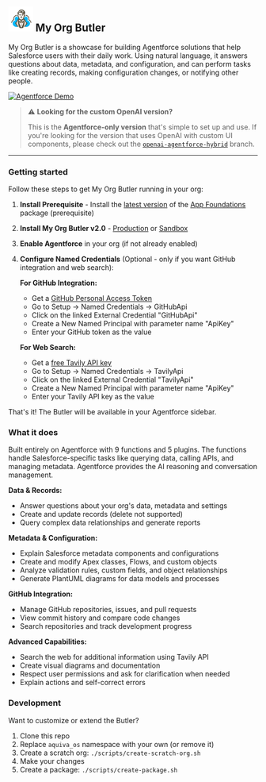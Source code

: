 ## <img src="resources/logo.png" width="50"/> My Org Butler

My Org Butler is a showcase for building Agentforce solutions that help Salesforce users with their daily work. Using natural language, it answers questions about data, metadata, and configuration, and can perform tasks like creating records, making configuration changes, or notifying other people.

[![Agentforce Demo](http://img.youtube.com/vi/_pz1rgWpDXU/hqdefault.jpg)](https://youtu.be/_pz1rgWpDXU "Agentforce Version")


> ⚠️ **Looking for the custom OpenAI version?**
> 
> This is the **Agentforce-only version** that's simple to set up and use. If you're looking for the version that uses OpenAI with custom UI components, please check out the [`openai-agentforce-hybrid`](../../tree/openai-agentforce-hybrid) branch.

---

### Getting started

Follow these steps to get My Org Butler running in your org:

1. **Install Prerequisite** - Install the [latest version](https://login.salesforce.com/packaging/installPackage.apexp?p0=04tVI000000L3ZBYA0) of the [App Foundations](https://github.com/aquivalabs/app-foundations) package (prerequisite)

2. **Install My Org Butler v2.0** - [Production](https://login.salesforce.com/packaging/installPackage.apexp?p0=04tVI000000MgqDYAS) or [Sandbox](https://test.salesforce.com/packaging/installPackage.apexp?p0=04tVI000000MgqDYAS)

3. **Enable Agentforce** in your org (if not already enabled)

4. **Configure Named Credentials** (Optional - only if you want GitHub integration and web search):
   
   **For GitHub Integration:**
   - Get a [GitHub Personal Access Token](https://github.com/settings/tokens)
   - Go to Setup → Named Credentials → GitHubApi
   - Click on the linked External Credential "GitHubApi"
   - Create a New Named Principal with parameter name "ApiKey" 
   - Enter your GitHub token as the value

   **For Web Search:**
   - Get a [free Tavily API key](https://tavily.com/)
   - Go to Setup → Named Credentials → TavilyApi
   - Click on the linked External Credential "TavilyApi"  
   - Create a New Named Principal with parameter name "ApiKey"
   - Enter your Tavily API key as the value

That's it! The Butler will be available in your Agentforce sidebar.

### What it does

Built entirely on Agentforce with 9 functions and 5 plugins. The functions handle Salesforce-specific tasks like querying data, calling APIs, and managing metadata. Agentforce provides the AI reasoning and conversation management.

**Data & Records:**
- Answer questions about your org's data, metadata and settings
- Create and update records (delete not supported)
- Query complex data relationships and generate reports

**Metadata & Configuration:**
- Explain Salesforce metadata components and configurations
- Create and modify Apex classes, Flows, and custom objects
- Analyze validation rules, custom fields, and object relationships
- Generate PlantUML diagrams for data models and processes

**GitHub Integration:**
- Manage GitHub repositories, issues, and pull requests
- View commit history and compare code changes
- Search repositories and track development progress

**Advanced Capabilities:**
- Search the web for additional information using Tavily API
- Create visual diagrams and documentation
- Respect user permissions and ask for clarification when needed
- Explain actions and self-correct errors

### Development

Want to customize or extend the Butler?

1. Clone this repo
2. Replace `aquiva_os` namespace with your own (or remove it)
3. Create a scratch org: `./scripts/create-scratch-org.sh`
4. Make your changes
5. Create a package: `./scripts/create-package.sh`